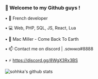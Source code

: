 ### 🖤 Welcome to my Github guys !


• 📌 French developer

• 💻 Web, PHP, SQL, JS, React, Lua



• 🎵 Mac Miller - Come Back To Earth



• 📫 Contact me on discord | .ѕσннкα#8888

• ⚡ https://discord.gg/8WgX3Rx3BS

![sohhka's github stats](https://github-readme-stats.vercel.app/api?username=sohhka&show_icons=true&theme=dracula)
